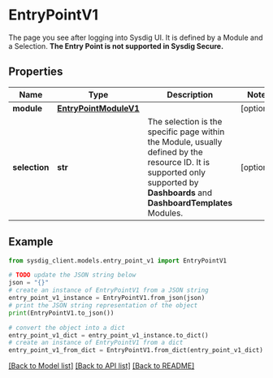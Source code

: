 # EntryPointV1

The page you see after logging into Sysdig UI. It is defined by a Module and a Selection. **The Entry Point is not supported in Sysdig Secure.** 

## Properties

Name | Type | Description | Notes
------------ | ------------- | ------------- | -------------
**module** | [**EntryPointModuleV1**](EntryPointModuleV1.md) |  | [optional] 
**selection** | **str** | The selection is the specific page within the Module, usually defined by the resource ID. It is supported only supported by **Dashboards** and **DashboardTemplates** Modules.  | [optional] 

## Example

```python
from sysdig_client.models.entry_point_v1 import EntryPointV1

# TODO update the JSON string below
json = "{}"
# create an instance of EntryPointV1 from a JSON string
entry_point_v1_instance = EntryPointV1.from_json(json)
# print the JSON string representation of the object
print(EntryPointV1.to_json())

# convert the object into a dict
entry_point_v1_dict = entry_point_v1_instance.to_dict()
# create an instance of EntryPointV1 from a dict
entry_point_v1_from_dict = EntryPointV1.from_dict(entry_point_v1_dict)
```
[[Back to Model list]](../README.md#documentation-for-models) [[Back to API list]](../README.md#documentation-for-api-endpoints) [[Back to README]](../README.md)


